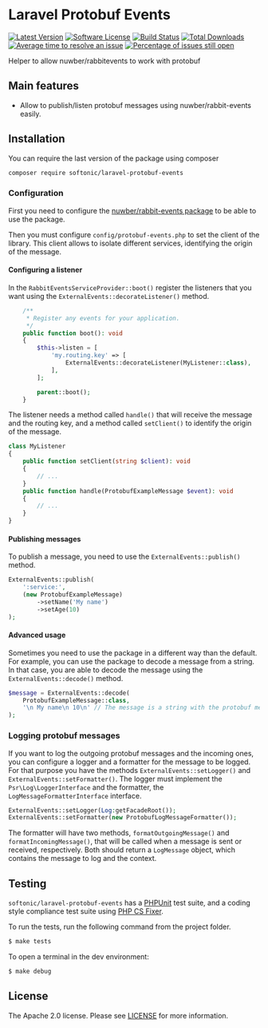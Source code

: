 Laravel Protobuf Events
====================

[![Latest Version](https://img.shields.io/github/release/softonic/laravel-protobuf-events.svg?style=flat-square)](https://github.com/softonic/laravel-protobuf-events/releases)
[![Software License](https://img.shields.io/badge/license-Apache%202.0-blue.svg?style=flat-square)](LICENSE.md)
[![Build Status](https://github.com/softonic/laravel-protobuf-events/actions/workflows/php.yml/badge.svg?branch=master)](https://github.com/softonic/laravel-protobuf-events/actions/workflows/php.yml)
[![Total Downloads](https://img.shields.io/packagist/dt/softonic/laravel-protobuf-events.svg?style=flat-square)](https://packagist.org/packages/softonic/laravel-protobuf-events)
[![Average time to resolve an issue](http://isitmaintained.com/badge/resolution/softonic/laravel-protobuf-events.svg?style=flat-square)](http://isitmaintained.com/project/softonic/laravel-protobuf-events "Average time to resolve an issue")
[![Percentage of issues still open](http://isitmaintained.com/badge/open/softonic/laravel-protobuf-events.svg?style=flat-square)](http://isitmaintained.com/project/softonic/laravel-protobuf-events "Percentage of issues still open")

Helper to allow nuwber/rabbitevents to work with protobuf

Main features
-------------

* Allow to publish/listen protobuf messages using nuwber/rabbit-events easily.

Installation
-------------

You can require the last version of the package using composer
```bash
composer require softonic/laravel-protobuf-events
```

### Configuration

First you need to configure the [nuwber/rabbit-events package](https://github.com/nuwber/rabbitevents) to be able
to use the package.

Then you must configure `config/protobuf-events.php` to set the client of the library. This client allows to isolate
different services, identifying the origin of the message.

#### Configuring a listener

In the `RabbitEventsServiceProvider::boot()` register the listeners that you want using the `ExternalEvents::decorateListener()` method.
```php
    /**
     * Register any events for your application.
     */
    public function boot(): void
    {
        $this->listen = [
            'my.routing.key' => [
                ExternalEvents::decorateListener(MyListener::class),
            ],
        ];

        parent::boot();
    }
```

The listener needs a method called `handle()` that will receive the message and the routing key,
and a method called `setClient()` to identify the origin of the message.
```php
class MyListener
{
    public function setClient(string $client): void
    {
        // ...
    }
    public function handle(ProtobufExampleMessage $event): void
    {
        // ...
    }
}
```

#### Publishing messages

To publish a message, you need to use the `ExternalEvents::publish()` method.
```php
ExternalEvents::publish(
    ':service:',
    (new ProtobufExampleMessage)
        ->setName('My name')
        ->setAge(10)
);
```

#### Advanced usage

Sometimes you need to use the package in a different way than the default. For example, you can use the package to decode
a message from a string. In that case, you are able to decode the message using the `ExternalEvents::decode()` method.

```php
$message = ExternalEvents::decode(
    ProtobufExampleMessage::class,
    '\n My name\n 10\n' // The message is a string with the protobuf message.
);
```

### Logging protobuf messages

If you want to log the outgoing protobuf messages and the incoming ones, you can configure a logger and a formatter for the message to be logged.
For that purpose you have the methods `ExternalEvents::setLogger()` and `ExternalEvents::setFormatter()`.
The logger must implement the `Psr\Log\LoggerInterface` and the formatter, the `LogMessageFormatterInterface` interface.
```php
ExternalEvents::setLogger(Log:getFacadeRoot());
ExternalEvents::setFormatter(new ProtobufLogMessageFormatter());
```
The formatter will have two methods, `formatOutgoingMessage()` and `formatIncomingMessage()`, that will be called when a message is sent or received, respectively.
Both should return a `LogMessage` object, which contains the message to log and the context.

Testing
-------

`softonic/laravel-protobuf-events` has a [PHPUnit](https://phpunit.de) test suite, and a coding style compliance test suite using [PHP CS Fixer](http://cs.sensiolabs.org/).

To run the tests, run the following command from the project folder.

``` bash
$ make tests
```

To open a terminal in the dev environment:
``` bash
$ make debug
```

License
-------

The Apache 2.0 license. Please see [LICENSE](LICENSE) for more information.
